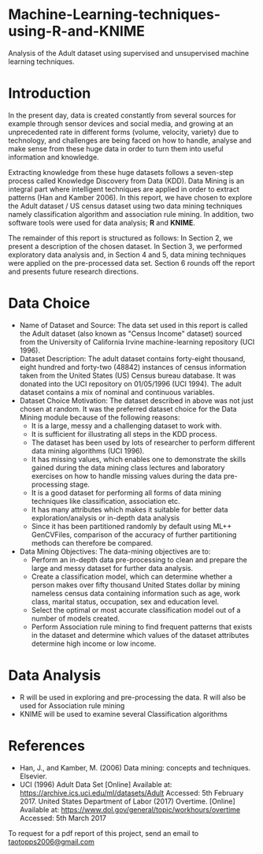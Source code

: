 # Machine-Learning-techniques-using-R-and-KNIME
Analysis of the Adult dataset using supervised and unsupervised machine learning techniques.

# Introduction
In the present day, data is created constantly from several sources for example through sensor devices and social media, and growing at an unprecedented rate in different forms (volume, velocity, variety) due to technology, and challenges are being faced on how to handle, analyse and make sense from these huge data in order to turn them into useful information and knowledge.

Extracting knowledge from these huge datasets follows a seven-step process called Knowledge Discovery from Data (KDD). Data Mining is an integral part where intelligent techniques are applied in order to extract patterns (Han and Kamber 2006). In this report, we have chosen to explore the Adult dataset / US census dataset using two data mining techniques namely classification algorithm and association rule mining. In addition, two software tools were used for data analysis; **R** and **KNIME**.

The remainder of this report is structured as follows: In Section 2, we present a description of the chosen dataset. In Section 3, we performed exploratory data analysis and, in Section 4 and 5, data mining techniques were applied on the pre-processed data set. Section 6 rounds off the report and presents future research directions.

# Data Choice
* Name of Dataset and Source: 
The data set used in this report is called the Adult dataset (also known as "Census Income" dataset) sourced from the University of California Irvine machine-learning repository (UCI 1996).
* Dataset Description: 
The adult dataset contains forty-eight thousand, eight hundred and forty-two (48842) instances of census information taken from the United States (US) Census bureau database. It was donated into the UCI repository on 01/05/1996 (UCI 1994). The adult dataset contains a mix of nominal and continuous variables.
* Dataset Choice Motivation: 
The dataset described in above was not just chosen at random. It was the preferred dataset choice for the Data Mining module because of the following reasons:
  *  It is a large, messy and a challenging dataset to work with.
  *  It is sufficient for illustrating all steps in the KDD process.
  *  The dataset has been used by lots of researcher to perform different data mining algorithms (UCI 1996).
  *  It has missing values, which enables one to demonstrate the skills gained during the data mining class lectures and laboratory exercises on how to handle missing values during the data pre-processing stage.
  *  It is a good dataset for performing all forms of data mining techniques like classification, association etc.
  *  It has many attributes which makes it suitable for better data exploration/analysis or in-depth data analysis
  *  Since it has been partitioned randomly by default using ML++ GenCVFiles, comparison of the accuracy of further partitioning methods can therefore be compared.
* Data Mining Objectives: 
The data-mining objectives are to:
  *  Perform an in-depth data pre-processing to clean and prepare the large and messy dataset for further data analysis.
  *  Create a classification model, which can determine whether a person makes over fifty thousand United States dollar by mining nameless census data containing information such as age, work class, marital status, occupation, sex and education level.
  *  Select the optimal or most accurate classification model out of a number of models created.
  *  Perform Association rule mining to find frequent patterns that exists in the dataset and determine which values of the dataset attributes determine high income or low income.

# Data Analysis
* R will be used in exploring and pre-processing the data. R will also be used for Association rule mining
* KNIME will be used to examine several Classification algorithms

# References
* Han, J., and Kamber, M. (2006) Data mining: concepts and techniques. Elsevier.
* UCI (1996) Adult Data Set [Online] Available at: https://archive.ics.uci.edu/ml/datasets/Adult Accessed: 5th February 2017.
United States Department of Labor (2017) Overtime. [Online] Available at: https://www.dol.gov/general/topic/workhours/overtime Accessed: 5th March 2017

To request for a pdf report of this project, send an email to taotopps2006@gmail.com
